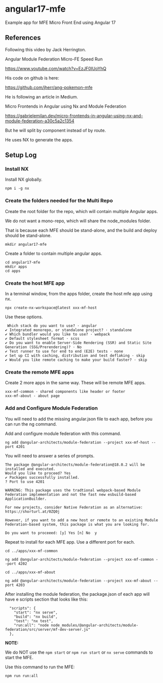 # angular17-mfe

Example app for MFE Micro Front End using Angular 17

## References

Following this video by Jack Herrington.

Angular Module Federation Micro-FE Speed Run

https://www.youtube.com/watch?v=EzJF0IUoYhQ

His code on github is here:

https://github.com/jherr/ang-pokemon-mfe

He is following an article in Medium.

Micro Frontends in Angular using Nx and Module Federation

https://gabrielemilan.dev/micro-frontends-in-angular-using-nx-and-module-federation-a30c5a2c1354

But he will split by component instead of by route.

He uses NX to generate the apps.


## Setup Log

### Install NX

Install NX globally.

```ignorelang
npm i -g nx
```

### Create the folders needed for the Multi Repo

Create the root folder for the repo, which will contain multiple Angular apps.

We do not want a mono-repo, which will share the node_modules folder.

That is because each MFE should be stand-alone, and the build and deploy should be stand-alone.

```ignorelang
mkdir angular17-mfe
```

Create a folder to contain multiple angular apps.

```ignorelang
cd angular17-mfe
mkdir apps
cd apps
```

### Create the host MFE app

In a terminal window, from the apps folder, create the host mfe app using nx.

```ignorelang
npx create-nx-workspace@latest xxx-mf-host
```

Use these options.

```ignorelang
 Which stack do you want to use? · angular
✔ Integrated monorepo, or standalone project? · standalone
✔ Which bundler would you like to use? · webpack
✔ Default stylesheet format · scss
✔ Do you want to enable Server-Side Rendering (SSR) and Static Site Generation (SSG/Prerendering)? · No
✔ Test runner to use for end to end (E2E) tests · none
✔ Set up CI with caching, distribution and test deflaking · skip
✔ Would you like remote caching to make your build faster? · skip
```

### Create the remote MFE apps

Create 2 more apps in the same way. These will be remote MFE apps.

```ignorelang
xxx-mf-common - shared components like header or footer
xxx-mf-about - about page
```

### Add and Configure Module Federation

You will need to add the missing angular.json file to each app, before you can run the ng command.

Add and configure module federation with this command.

```ignorelang
ng add @angular-architects/module-federation --project xxx-mf-host --port 4201
```

You will need to answer a series of prompts.

```ignorelang
The package @angular-architects/module-federation@18.0.2 will be installed and executed.
Would you like to proceed? Yes
✔ Packages successfully installed.
? Port to use 4201

WARNING: This package uses the tradtional webpack-based Module Federation implementation and not the fast new esbuild-based ApplicationBuilder.

For new projects, consider Native Federation as an alternative: https://shorturl.at/0ZQ0j

However, if you want to add a new host or remote to an existing Module Federation-based system, this package is what you are looking for.

Do you want to proceeed: [y] Yes [n] No  y
```

Repeat to install for each MFE app. Use a different port for each.

```ignorelang
cd ../apps/xxx-mf-common
```

```ignorelang
ng add @angular-architects/module-federation --project xxx-mf-common --port 4202
```

```ignorelang
cd ../apps/xxx-mf-about
```

```ignorelang
ng add @angular-architects/module-federation --project xxx-mf-about --port 4203
```

After installing the module federation, the package.json of each app will have e scripts section that looks like this:

```ignorelang
  "scripts": {
    "start": "nx serve",
    "build": "nx build",
    "test": "nx test",
    "run:all": "node node_modules/@angular-architects/module-federation/src/server/mf-dev-server.js"
  },
```

**NOTE:**

We do NOT use the ```npm start``` or ```npm run start``` or ```nx serve``` commands to start the MFE.

Use this command to run the MFE:

```ignorelang
npm run run:all
```


